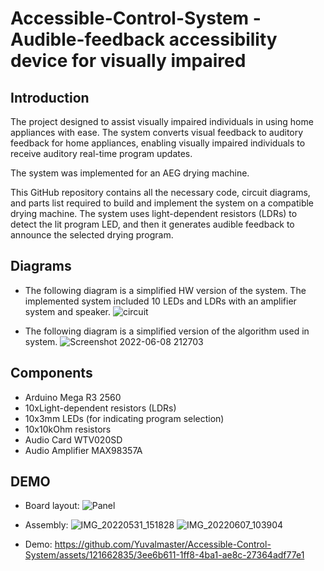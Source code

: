 # Accessible-Control-System - Audible-feedback accessibility device for visually impaired

## Introduction
The project designed to assist visually impaired individuals in using home appliances with ease. 
The system converts visual feedback to auditory feedback for home appliances, enabling visually impaired individuals to receive auditory real-time program updates.

The system was implemented for an AEG drying machine.

This GitHub repository contains all the necessary code, circuit diagrams, and parts list required to build and implement the system on a compatible drying machine. The system uses light-dependent resistors (LDRs) to detect the lit program LED, and then it generates audible feedback to announce the selected drying program.

## Diagrams
* The following diagram is a simplified HW version of the system. The implemented system included 10 LEDs and LDRs with an amplifier system and speaker.
![circuit](https://github.com/Yuvalmaster/Accessible-Control-System/assets/121662835/6cbc4ece-578d-4360-b9dc-b2860e0ff091)

* The following diagram is a simplified version of the algorithm used in system.
![Screenshot 2022-06-08 212703](https://github.com/Yuvalmaster/Accessible-Control-System/assets/121662835/44e5d629-3639-4b21-abc2-303408fccace)

## Components
* Arduino Mega R3 2560
* 10xLight-dependent resistors (LDRs)
* 10x3mm LEDs (for indicating program selection)
* 10x10kOhm resistors
* Audio Card WTV020SD
* Audio Amplifier MAX98357A

## DEMO 
* Board layout:
![Panel](https://github.com/Yuvalmaster/Accessible-Control-System/assets/121662835/0d4d4c10-58d7-48f3-b0c3-b31b35a80b41)

* Assembly:
![IMG_20220531_151828](https://github.com/Yuvalmaster/Accessible-Control-System/assets/121662835/fc17e0f9-afbf-4bec-a3a4-edffb1605223)
![IMG_20220607_103904](https://github.com/Yuvalmaster/Accessible-Control-System/assets/121662835/4d9c2278-bdfd-49bf-8ee9-5701f5f8f262)

* Demo:
https://github.com/Yuvalmaster/Accessible-Control-System/assets/121662835/3ee6b611-1ff8-4ba1-ae8c-27364adf77e1


